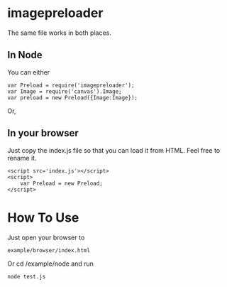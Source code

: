 imagepreloader
==============

The same file works in both places.

In Node
-------

You can either 

    var Preload = require('imagepreloader');
    var Image = require('canvas').Image;
    var preload = new Preload({Image:Image});

Or,

In your browser
---------------

Just copy the index.js file so that you can load it from HTML. Feel free to rename it.
    
    <script src='index.js'></script>
    <script>
        var Preload = new Preload;
    </script>


How To Use
==========

Just open your browser to 

    example/browser/index.html

Or cd /example/node and run 

    node test.js
